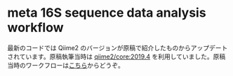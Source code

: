 # meta 16S sequence data analysis workflow

最新のコードでは Qiime2 のバージョンが原稿で紹介したものからアップデートされています。原稿執筆当時は [qiime2/core:2019.4](https://hub.docker.com/r/qiime2/core/tags?page=1&ordering=last_updated) を利用していました。原稿当時のワークフローは[こちら](https://github.com/pitagora-network/DAT2-cwl/tree/94118b0717b445b7703fb5265684d98016b78aad)からどうぞ。
